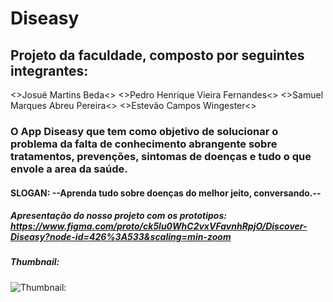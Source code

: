 # Diseasy
## Projeto da faculdade, composto por seguintes integrantes:
<>Josué Martins Beda<>
<>Pedro Henrique Vieira Fernandes<>
<>Samuel Marques Abreu Pereira<>
<>Estevão Campos Wingester<>

### O App Diseasy que tem como objetivo de solucionar o problema da falta de conhecimento abrangente sobre tratamentos, prevenções, sintomas de doenças e tudo o que envole a area da saúde.
#### SLOGAN: --Aprenda tudo sobre doenças do melhor jeito, conversando.--
##### Apresentação do nosso projeto com os prototipos: https://www.figma.com/proto/ck5lu0WhC2vxVFavnhRpjO/Discover-Diseasy?node-id=426%3A533&scaling=min-zoom

##### Thumbnail:

![Thumbnail:](https://github.com/PedrohvFernandes/Diseasy/blob/main/MaterialDoProj/Thumbnail.png)
